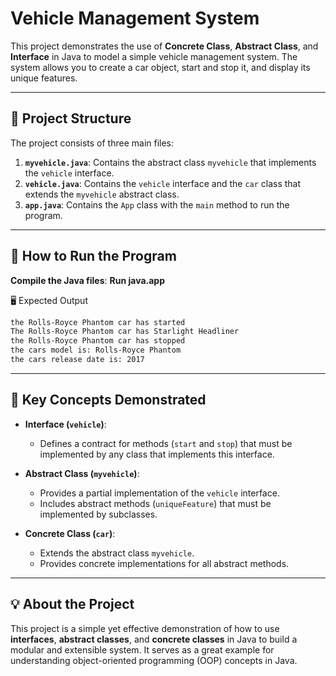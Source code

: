 # Vehicle Management System

This project demonstrates the use of **Concrete Class**, **Abstract Class**, and **Interface** in Java to model a simple vehicle management system. The system allows you to create a car object, start and stop it, and display its unique features.

---

## 📂 Project Structure

The project consists of three main files:

1. **`myvehicle.java`**: Contains the abstract class `myvehicle` that implements the `vehicle` interface.
2. **`vehicle.java`**: Contains the `vehicle` interface and the `car` class that extends the `myvehicle` abstract class.
3. **`app.java`**: Contains the `App` class with the `main` method to run the program.

---

## 🚀 How to Run the Program
**Compile the Java files**:
**Run java.app**

🖥️ Expected Output
  ```bash
the Rolls-Royce Phantom car has started
The Rolls-Royce Phantom car has Starlight Headliner
the Rolls-Royce Phantom car has stopped
the cars model is: Rolls-Royce Phantom
the cars release date is: 2017
``` 
---

## 🧠 Key Concepts Demonstrated

- **Interface (`vehicle`)**:
  - Defines a contract for methods (`start` and `stop`) that must be implemented by any class that implements this interface.

- **Abstract Class (`myvehicle`)**:
  - Provides a partial implementation of the `vehicle` interface.
  - Includes abstract methods (`uniqueFeature`) that must be implemented by subclasses.

- **Concrete Class (`car`)**:
  - Extends the abstract class `myvehicle`.
  - Provides concrete implementations for all abstract methods.

---

## 💡 About the Project

This project is a simple yet effective demonstration of how to use **interfaces**, **abstract classes**, and **concrete classes** in Java to build a modular and extensible system. It serves as a great example for understanding object-oriented programming (OOP) concepts in Java.
